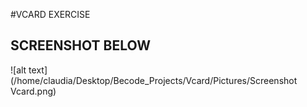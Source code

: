 #VCARD EXERCISE

## SCREENSHOT BELOW

![alt text](/home/claudia/Desktop/Becode_Projects/Vcard/Pictures/Screenshot Vcard.png)


